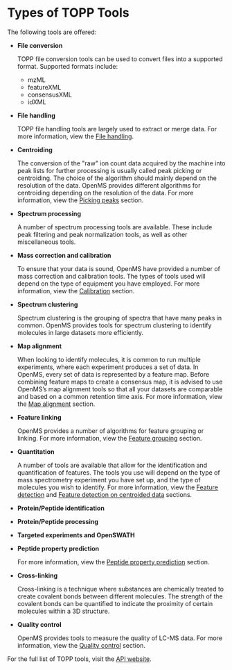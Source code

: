 Types of TOPP Tools
===================

The following tools are offered:

- **File conversion**

  TOPP file conversion tools can be used to convert files into a supported format. Supported formats include:
  - mzML
  - featureXML
  - consensusXML
  - idXML

- **File handling**

  TOPP file handling tools are largely used to extract or merge data. For more information, view the [File handling](types-of-topp-tools/file-handling.md).

- **Centroiding**

  The conversion of the "raw" ion count data acquired by the machine into peak lists for further processing is usually called peak picking or centroiding. The choice of the algorithm should mainly depend on the resolution of the data. OpenMS provides different algorithms for centroiding depending on the resolution of the data. For more information, view the [Picking peaks](types-of-topp-tools/picking-peaks.md) section.

- **Spectrum processing**

  A number of spectrum processing tools are available. These include peak filtering and peak normalization tools, as well as other miscellaneous tools.

- **Mass correction and calibration**

  To ensure that your data is sound, OpenMS have provided a number of mass correction and calibration tools. The types of tools used will depend on the type of equipment you have employed. For more information, view the [Calibration](types-of-topp-tools/calibration.md) section.

- **Spectrum clustering**

  Spectrum clustering is the grouping of spectra that have many peaks in common. OpenMS provides tools for spectrum clustering to identify molecules in large datasets more efficiently.

- **Map alignment**

  When looking to identify molecules, it is common to run multiple experiments, where each experiment produces a set of data. In OpenMS, every set of data is represented by a feature map. Before combining feature maps to create a consensus map, it is advised to use OpenMS’s map alignment tools so that all your datasets are comparable and based on a common retention time axis. For more information, view the [Map alignment](types-of-topp-tools/map-alignment.md) section.

- **Feature linking**

  OpenMS provides a number of algorithms for feature grouping or linking. For more information, view the [Feature grouping](types-of-topp-tools/feature-grouping.md) section.
- **Quantitation**

  A number of tools are available that allow for the identification and quantification of features. The tools you use will depend on the type of mass spectrometry experiment you have set up, and the type of molecules you wish to identify. For more information, view the [Feature detection](types-of-topp-tools/feature-detection.md) and [Feature detection on centroided data](types-of-topp-tools/feature-detection-on-centroided-data.md) sections.
  
- **Protein/Peptide identification**
- **Protein/Peptide processing**
- **Targeted experiments and OpenSWATH**
- **Peptide property prediction**

  For more information, view the [Peptide property prediction](types-of-topp-tools/peptide-property-prediction.md) section.
- **Cross-linking**

  Cross-linking is a technique where substances are chemically treated to create covalent bonds between different molecules. The strength of the covalent bonds can be quantified to indicate the proximity of certain molecules within a 3D structure.
- **Quality control**

  OpenMS provides tools to measure the quality of LC-MS data. For more information, view the [Quality control](types-of-topp-tools/quality-control.md) section.

For the full list of TOPP tools, visit the [API website](https://abibuilder.informatik.uni-tuebingen.de/archive/openms/Documentation/release/2.8.0/html/TOPP_documentation.html).
